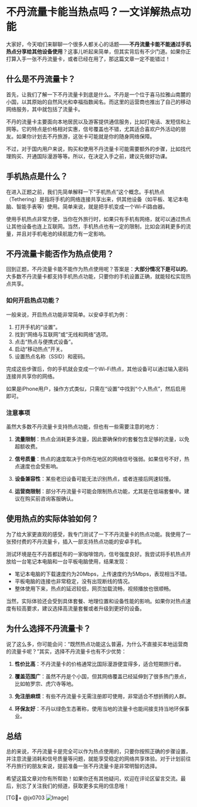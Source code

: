 # 不丹流量卡能当热点吗？一文详解热点功能

大家好，今天咱们来聊聊一个很多人都关心的话题——**不丹流量卡能不能通过手机热点分享给其他设备使用**？这事儿听起来简单，但其实背后有不少门道。如果你正打算入手一张不丹流量卡，或者已经在用了，那这篇文章一定不能错过！

## 什么是不丹流量卡？

首先，让我们了解一下不丹流量卡到底是什么。不丹是一个位于喜马拉雅山南麓的小国，以其原始的自然风光和幸福指数闻名。而这里的运营商也推出了自己的移动网络服务，其中就包括了流量卡。

不丹的流量卡主要面向本地居民以及游客提供通信服务，比如打电话、发短信和上网等。它的特点是价格相对实惠，信号覆盖也不错，尤其适合喜欢户外活动的朋友。如果你计划去不丹旅游，这张卡可能就是你的随身网络保障。

不过，对于国内用户来说，购买和使用不丹流量卡可能需要额外的步骤，比如找代理购买、开通国际漫游等等。所以，在决定入手之前，建议先做好功课。

## 手机热点是什么？

在进入正题之前，我们先简单解释一下“手机热点”这个概念。手机热点（Tethering）是指将手机的网络连接共享出来，供其他设备（如平板、笔记本电脑、智能手表等）使用。简单来说，就是把手机变成一个Wi-Fi路由器。

使用手机热点非常方便，当你在外旅行时，如果只有手机有网络，就可以通过热点让其他设备也连上互联网。当然，手机热点也有一定的限制，比如会消耗更多的流量，并且对手机电池的续航能力有一定影响。

## 不丹流量卡能否作为热点使用？

回到正题，不丹流量卡能不能作为热点使用呢？答案是：**大部分情况下是可以的**。大多数不丹流量卡都支持手机热点功能，只要你的手机设置正确，就能轻松实现热点共享。

### 如何开启热点功能？

一般来说，开启热点功能非常简单。以安卓手机为例：

1. 打开手机的“设置”。
2. 找到“网络与互联网”或“无线和网络”选项。
3. 点击“热点与便携式设备”。
4. 启动“移动热点”开关。
5. 设置热点名称（SSID）和密码。

完成这些步骤后，你的手机就会变成一个Wi-Fi热点，其他设备可以通过输入密码连接并共享你的网络。

如果是iPhone用户，操作方式类似，只需在“设置”中找到“个人热点”，然后启用即可。

### 注意事项

虽然大多数不丹流量卡支持热点功能，但也有一些需要注意的地方：

1. **流量限制**：热点会消耗更多流量，因此要确保你的套餐包含足够的流量，以免超额收费。
   
2. **信号质量**：热点的速度取决于你所在地区的网络信号强弱。如果信号不好，热点速度也会受影响。

3. **设备兼容性**：某些老旧设备可能无法识别热点，或者连接后网速较慢。

4. **运营商限制**：部分不丹流量卡可能会限制热点功能，尤其是在低端套餐中。建议在购买前咨询客服确认。

## 使用热点的实际体验如何？

为了给大家更直观的感受，我专门测试了一下不丹流量卡的热点功能。我使用了一张预付费的不丹流量卡，插入一部支持热点功能的安卓手机。

测试环境是在不丹首都廷布的一家咖啡馆内，信号强度良好。我尝试将手机热点开放给一台笔记本电脑和一台平板电脑使用，结果发现：

- 笔记本电脑的下载速度约为20Mbps，上传速度约为5Mbps，表现相当不错。
- 平板电脑的连接也非常稳定，没有出现断线的情况。
- 整体使用下来，热点的延迟较低，网页加载流畅，视频播放也很顺畅。

当然，实际体验还会受到具体套餐、地理位置和设备性能的影响。如果你对热点速度有较高要求，建议选择高流量套餐或者升级到更好的设备。

## 为什么选择不丹流量卡？

说了这么多，你可能会问：“既然热点功能这么普遍，为什么不直接买本地运营商的流量卡呢？”其实，选择不丹流量卡也有不少优势：

1. **性价比高**：不丹流量卡的价格通常比国际漫游便宜得多，适合短期旅行者。
   
2. **覆盖范围广**：虽然不丹是个小国，但其网络覆盖已经延伸到了很多热门景点，比如帕罗宗、虎穴寺等地。

3. **免注册麻烦**：有些不丹流量卡无需注册即可使用，非常适合不想折腾的人群。

4. **环保友好**：不丹以绿色生态著称，使用当地的流量卡也能间接支持当地环保事业。

## 总结

总的来说，不丹流量卡是完全可以作为热点使用的，只要你按照正确的步骤设置，并注意流量消耗和信号质量等问题，就能享受稳定的网络共享体验。对于计划前往不丹旅行的朋友来说，提前准备一张不丹流量卡是非常明智的选择。

希望这篇文章对你有所帮助！如果你还有其他疑问，欢迎在评论区留言交流。最后，别忘了关注我们的频道，获取更多实用的信息哦！

[TG💪+ @jx0703 ![Image](https://github.com/user-attachments/assets/dbca1d08-cadb-493c-b0ec-ad6f7a83f270)]